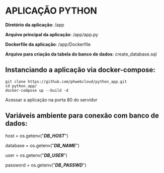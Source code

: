 # APLICAÇÃO PYTHON

**Diretório da aplicação**: /app

**Arquivo principal da aplicação**: /app/app.py

**Dockerfile da aplicação**: /app/Dockerfile

**Arquivo para criação da tabela do banco de dados**: create_database.sql


## Instanciando a aplicação via docker-compose:
```
git clone https://github.com/phwebcloud/python_app.git
cd python_app/
docker-compose up --build -d
 ```

Acessar a aplicação na porta 80 do servidor

## Variáveis ambiente para conexão com banco de dados:
host = os.getenv("***DB_HOST***")

database = os.getenv("***DB_NAME***")

user = os.getenv("***DB_USER***")

password = os.getenv("***DB_PASSWD***")